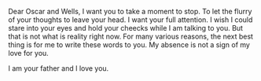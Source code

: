 Dear Oscar and Wells,
I want you to take a moment to stop. To let the flurry of your thoughts to leave your head. I want your full attention. I wish I could stare into your eyes and hold your cheecks while I am talking to you. But that is not what is reality right now. For many various reasons, the next best thing is for me to write these words to you. My absence is not a sign of my love for you.

I am your father and I love you.
